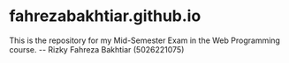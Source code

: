 # fahrezabakhtiar.github.io
This is the repository for my Mid-Semester Exam in the Web Programming course. -- Rizky Fahreza Bakhtiar (5026221075)

